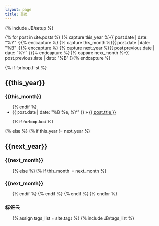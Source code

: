 ```yaml
---
layout: page
title: 首页
---
```

{% include JB/setup %}

<div class="col-xs-12">
{% for post in site.posts  %}
{% capture this_year %}{{ post.date | date: "%Y" }}{% endcapture %}
{% capture this_month %}{{ post.date | date: "%B" }}{% endcapture %}
{% capture next_year %}{{ post.previous.date | date: "%Y" }}{% endcapture %}
{% capture next_month %}{{ post.previous.date | date: "%B" }}{% endcapture %}

{% if forloop.first %}
  <h2>{{this_year}}</h2>
  <h3>{{this_month}}</h3>
  <ul>
{% endif %}

<li><span>{{ post.date | date: "%B %e, %Y" }}</span> &raquo; <a href="{{ BASE_PATH }}{{ post.url }}">{{ post.title }}</a></li>

{% if forloop.last %}
  </ul>
{% else %}
  {% if this_year != next_year %}
    </ul>
    <h2>{{next_year}}</h2>
    <h3>{{next_month}}</h3>
    <ul>
  {% else %}    
    {% if this_month != next_month %}
      </ul>
      <h3>{{next_month}}</h3>
      <ul>
    {% endif %}
  {% endif %}
{% endif %}
{% endfor %}
</div>



### 标签云

<ul class="tag_box inline">
  {% assign tags_list = site.tags %}  
  {% include JB/tags_list %}
</ul>



